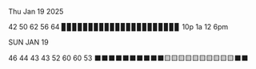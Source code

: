 Thu Jan 19 2025

42   50   62   56   64
▊▊▊▊▊▊▊▊▊▊▊▊▊▊▊▊▊▊▊▊▊▊
10p 1a        12       6pm


SUN JAN 19

46 44 43 43 52 60 60 53
⬛️⬛️⬛️⬛️⬛️⬛️⬛️⬛️⬛️⬛️🟨🟨🟨🟨🟨🟨🟨🟨🟨🟨⬛️⬛️